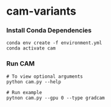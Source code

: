 # cam-variants

### Install Conda Dependencies
```
conda env create -f environment.yml
conda activate cam
```
### Run CAM
```
# To view optional arguments
python cam.py --help

# Run example
pytnon cam.py --gpu 0 --type gradcam
``` 